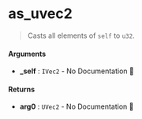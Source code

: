 # as\_uvec2

>  Casts all elements of `self` to `u32`.

#### Arguments

- **\_self** : `IVec2` \- No Documentation 🚧

#### Returns

- **arg0** : `UVec2` \- No Documentation 🚧